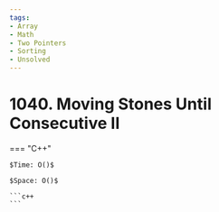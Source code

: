 ```yaml
---
tags:
- Array
- Math
- Two Pointers
- Sorting
- Unsolved
---
```



# 1040. Moving Stones Until Consecutive II

=== "C++"

    $Time: O()$

    $Space: O()$

    ```c++
    ```